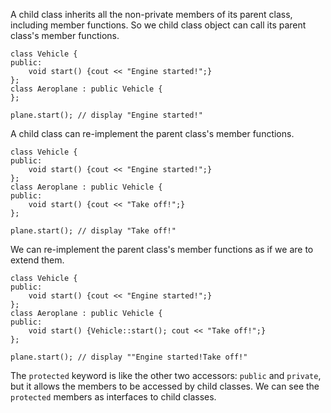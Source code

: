 
A child class inherits all the non-private members of its parent class, including member functions. So we child class object can call its parent class's member functions.
```
class Vehicle {
public:
	void start() {cout << "Engine started!";}
};
class Aeroplane : public Vehicle {
};

plane.start(); // display "Engine started!"
```

A child class can re-implement the parent class's member functions.
```
class Vehicle {
public:
	void start() {cout << "Engine started!";}
};
class Aeroplane : public Vehicle {
public:
	void start() {cout << "Take off!";}
};

plane.start(); // display "Take off!"
```

We can re-implement the parent class's member functions as if we are to extend them.
```
class Vehicle {
public:
	void start() {cout << "Engine started!";}
};
class Aeroplane : public Vehicle {
public:
	void start() {Vehicle::start(); cout << "Take off!";}
};

plane.start(); // display ""Engine started!Take off!"
```

The `protected` keyword is like the other two accessors: `public` and `private`, but it allows the members to be accessed by child classes. We can see the `protected` members as interfaces to child classes.